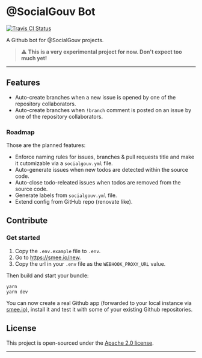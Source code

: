 # @SocialGouv Bot

[![Travis CI Status][img-travis]][link-travis]

A Github bot for @SocialGouv projects.

> :warning: **This is a very experimental project for now. Don't expect too much yet!**

---

## Features

-   Auto-create branches when a new issue is opened by one of the repository collaborators.
-   Auto-create branches when `!branch` comment is posted on an issue by one of the repository
    collaborators.

### Roadmap

Those are the planned features:

-   Enforce naming rules for issues, branches & pull requests title and make it cutomizable via a
    `socialgouv.yml` file.
-   Auto-generate issues when new todos are detected within the source code.
-   Auto-close todo-releated issues when todos are removed from the source code.
-   Generate labels from `socialgouv.yml` file.
-   Extend config from GitHub repo (renovate like).

## Contribute

### Get started

1. Copy the `.env.example` file to `.env`.
2. Go to https://smee.io/new.
3. Copy the url in your `.env` file as the `WEBHOOK_PROXY_URL` value.

Then build and start your bundle:

```
yarn
yarn dev
```

You can now create a real Github app (forwarded to your local instance via
[smee.io](https://smee.io/)), install it and test it with some of your existing Github repositories.

## License

This project is open-sourced under the [Apache 2.0 license][link-license].

---

[img-travis]: https://img.shields.io/travis/SocialGouv/bot.svg?style=flat-square
[link-license]: https://github.com/SocialGouv/bot/blob/master/LICENSE
[link-travis]: https://travis-ci.com/SocialGouv/bot
